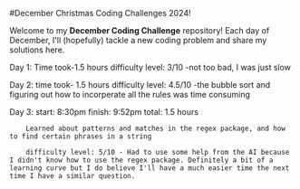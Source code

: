 #December Christmas Coding Challenges 2024!

Welcome to my **December Coding Challenge** repository! Each day of December, I'll (hopefully) tackle a new coding problem and share my solutions here.

Day 1: Time took-1.5 hours
        difficulty level: 3/10 -not too bad, I was just slow

Day 2: time took- 1.5 hours
        difficulty level: 4.5/10 -the bubble sort and figuring out how to incorperate all the rules was time consuming

Day 3: start: 8:30pm
        finish: 9:52pm 
        total: 1.5 hours

        Learned about patterns and matches in the regex package, and how to find certain phrases in a string

        difficulty level: 5/10 - Had to use some help from the AI because I didn't know how to use the regex package. Definitely a bit of a learning curve but I do believe I'll have a much easier time the next time I have a similar question.

